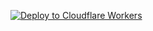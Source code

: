 [![Deploy to Cloudflare Workers](https://deploy.workers.cloudflare.com/button)](https://deploy.workers.cloudflare.com/?url=https://github.com/meqhunter/oppai-tunnel-alibabacloud)
